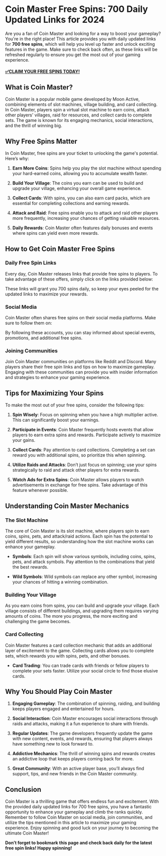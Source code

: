 # Coin Master Free Spins: 700 Daily Updated Links for 2024

Are you a fan of Coin Master and looking for a way to boost your gameplay? You're in the right place! This article provides you with daily updated links for **700 free spins**, which will help you level up faster and unlock exciting features in the game. Make sure to check back often, as these links will be refreshed regularly to ensure you get the most out of your gaming experience.

#### [✅CLAIM YOUR FREE SPINS TODAY!](https://edris2025.github.io/spins/)

## What is Coin Master?

Coin Master is a popular mobile game developed by Moon Active, combining elements of slot machines, village building, and card collecting. In Coin Master, players spin a virtual slot machine to earn coins, attack other players' villages, raid for resources, and collect cards to complete sets. The game is known for its engaging mechanics, social interactions, and the thrill of winning big.

## Why Free Spins Matter

In Coin Master, free spins are your ticket to unlocking the game's potential. Here’s why:

1. **Earn More Coins**: Spins help you play the slot machine without spending your hard-earned coins, allowing you to accumulate wealth faster.

2. **Build Your Village**: The coins you earn can be used to build and upgrade your village, enhancing your overall game experience.

3. **Collect Cards**: With spins, you can also earn card packs, which are essential for completing collections and earning rewards.

4. **Attack and Raid**: Free spins enable you to attack and raid other players more frequently, increasing your chances of getting valuable resources.

5. **Daily Rewards**: Coin Master often features daily bonuses and events where spins can yield even more rewards.

## How to Get Coin Master Free Spins

### Daily Free Spin Links

Every day, Coin Master releases links that provide free spins to players. To take advantage of these offers, simply click on the links provided below:

These links will grant you 700 spins daily, so keep your eyes peeled for the updated links to maximize your rewards.

### Social Media

Coin Master often shares free spins on their social media platforms. Make sure to follow them on:

By following these accounts, you can stay informed about special events, promotions, and additional free spins.

### Joining Communities

Join Coin Master communities on platforms like Reddit and Discord. Many players share their free spin links and tips on how to maximize gameplay. Engaging with these communities can provide you with insider information and strategies to enhance your gaming experience.

## Tips for Maximizing Your Spins

To make the most out of your free spins, consider the following tips:

1. **Spin Wisely**: Focus on spinning when you have a high multiplier active. This can significantly boost your earnings.

2. **Participate in Events**: Coin Master frequently hosts events that allow players to earn extra spins and rewards. Participate actively to maximize your gains.

3. **Collect Cards**: Pay attention to card collections. Completing a set can reward you with additional spins, so prioritize this when spinning.

4. **Utilize Raids and Attacks**: Don’t just focus on spinning; use your spins strategically to raid and attack other players for extra rewards.

5. **Watch Ads for Extra Spins**: Coin Master allows players to watch advertisements in exchange for free spins. Take advantage of this feature whenever possible.

## Understanding Coin Master Mechanics

### The Slot Machine

The core of Coin Master is its slot machine, where players spin to earn coins, spins, pets, and attack/raid actions. Each spin has the potential to yield different results, so understanding how the slot machine works can enhance your gameplay.

- **Symbols**: Each spin will show various symbols, including coins, spins, pets, and attack symbols. Pay attention to the combinations that yield the best rewards.

- **Wild Symbols**: Wild symbols can replace any other symbol, increasing your chances of hitting a winning combination.

### Building Your Village

As you earn coins from spins, you can build and upgrade your village. Each village consists of different buildings, and upgrading them requires varying amounts of coins. The more you progress, the more exciting and challenging the game becomes.

### Card Collecting

Coin Master features a card collection mechanic that adds an additional layer of excitement to the game. Collecting cards allows you to complete sets, which rewards you with spins, pets, and other bonuses.

- **Card Trading**: You can trade cards with friends or fellow players to complete your sets faster. Utilize your social circle to find those elusive cards.

## Why You Should Play Coin Master

1. **Engaging Gameplay**: The combination of spinning, raiding, and building keeps players engaged and entertained for hours.

2. **Social Interaction**: Coin Master encourages social interactions through raids and attacks, making it a fun experience to share with friends.

3. **Regular Updates**: The game developers frequently update the game with new content, events, and rewards, ensuring that players always have something new to look forward to.

4. **Addictive Mechanics**: The thrill of winning spins and rewards creates an addictive loop that keeps players coming back for more.

5. **Great Community**: With an active player base, you’ll always find support, tips, and new friends in the Coin Master community.

## Conclusion

Coin Master is a thrilling game that offers endless fun and excitement. With the provided daily updated links for 700 free spins, you have a fantastic opportunity to enhance your gameplay and climb the ranks quickly. Remember to follow Coin Master on social media, join communities, and utilize the tips mentioned in this article to maximize your gaming experience. Enjoy spinning and good luck on your journey to becoming the ultimate Coin Master!

**Don’t forget to bookmark this page and check back daily for the latest free spin links! Happy spinning!**

